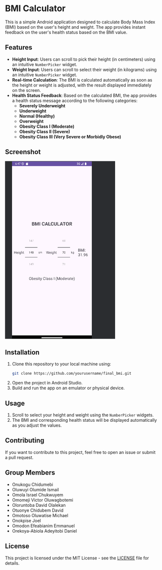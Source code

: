 # BMI Calculator

This is a simple Android application designed to calculate Body Mass Index (BMI) based on the user's height and weight. The app provides instant feedback on the user's health status based on the BMI value.

## Features

- **Height Input**: Users can scroll to pick their height (in centimeters) using an intuitive `NumberPicker` widget.
- **Weight Input**: Users can scroll to select their weight (in kilograms) using an intuitive `NumberPicker` widget.
- **Real-time Calculation**: The BMI is calculated automatically as soon as the height or weight is adjusted, with the result displayed immediately on the screen.
- **Health Status Feedback**: Based on the calculated BMI, the app provides a health status message according to the following categories:
  - **Severely Underweight**
  - **Underweight**
  - **Normal (Healthy)**
  - **Overweight**
  - **Obesity Class I (Moderate)**
  - **Obesity Class II (Severe)**
  - **Obesity Class III (Very Severe or Morbidly Obese)**

## Screenshot

![Screenshot](andriod.png)


## Installation

1. Clone this repository to your local machine using:
    ```bash
    git clone https://github.com/yourusername/final_bmi.git
    ```
2. Open the project in Android Studio.
3. Build and run the app on an emulator or physical device.

## Usage

1. Scroll to select your height and weight using the `NumberPicker` widgets.
2. The BMI and corresponding health status will be displayed automatically as you adjust the values.

## Contributing

If you want to contribute to this project, feel free to open an issue or submit a pull request.

## Group Members

- Onukogu Chidumebi
- Oluwuyi Olumide Ismail
- Omola Israel Chukwuyem 			
- Omomeji Victor Oluwagbotemi
- Oloruntoba David Olalekan
- Otuonye Chidubem David
- Omotoso Oluwatise Michael
- Onokpise Joel
- Omodon Efeabianim Emmanuel 			
- Orekoya-Abiola Adeyitobi Daniel  			


## License

This project is licensed under the MIT License - see the [LICENSE](LICENSE) file for details.

